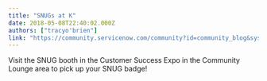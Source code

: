 ```yaml
---
title: "SNUGs at K"
date: 2018-05-08T22:40:02.000Z
authors: ["tracyo'brien"]
link: "https://community.servicenow.com/community?id=community_blog&sys_id=bccd7508dbca1740852c7a9e0f961952"
---
```

<p>Visit the SNUG booth in the Customer Success Expo in the Community Lounge area to pick up your SNUG badge!</p>